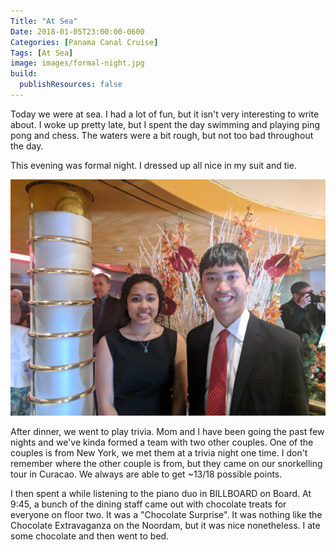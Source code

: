 ```yaml
---
Title: "At Sea"
Date: 2018-01-05T23:00:00-0600
Categories: [Panama Canal Cruise]
Tags: [At Sea]
image: images/formal-night.jpg
build:
  publishResources: false
---
```


Today we were at sea. I had a lot of fun, but it isn't very interesting to write
about. I woke up pretty late, but I spent the day swimming and playing ping pong
and chess. The waters were a bit rough, but not too bad throughout the day.

This evening was formal night. I dressed up all nice in my suit and tie.

![Hannah and I during formal night](images/formal-night.jpg)

After dinner, we went to play trivia. Mom and I have been going the past few
nights and we've kinda formed a team with two other couples. One of the couples
is from New York, we met them at a trivia night one time. I don't remember where
the other couple is from, but they came on our snorkelling tour in Curacao. We
always are able to get ~13/18 possible points.

I then spent a while listening to the piano duo in BILLBOARD on Board. At 9:45,
a bunch of the dining staff came out with chocolate treats for everyone on floor
two. It was a "Chocolate Surprise". It was nothing like the Chocolate
Extravaganza on the Noordam, but it was nice nonetheless. I ate some chocolate
and then went to bed.
